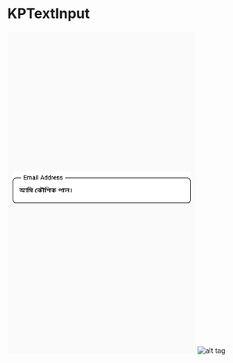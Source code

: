 # KPTextInput

![Image](https://raw.githubusercontent.com/Koushik26011997/KPTextInput/koushik/images/image.png)
![alt tag](https://raw.githubusercontent.com/24ark/react-native-step-indicator/master/art/HorizontalStepIndicator.gif) 